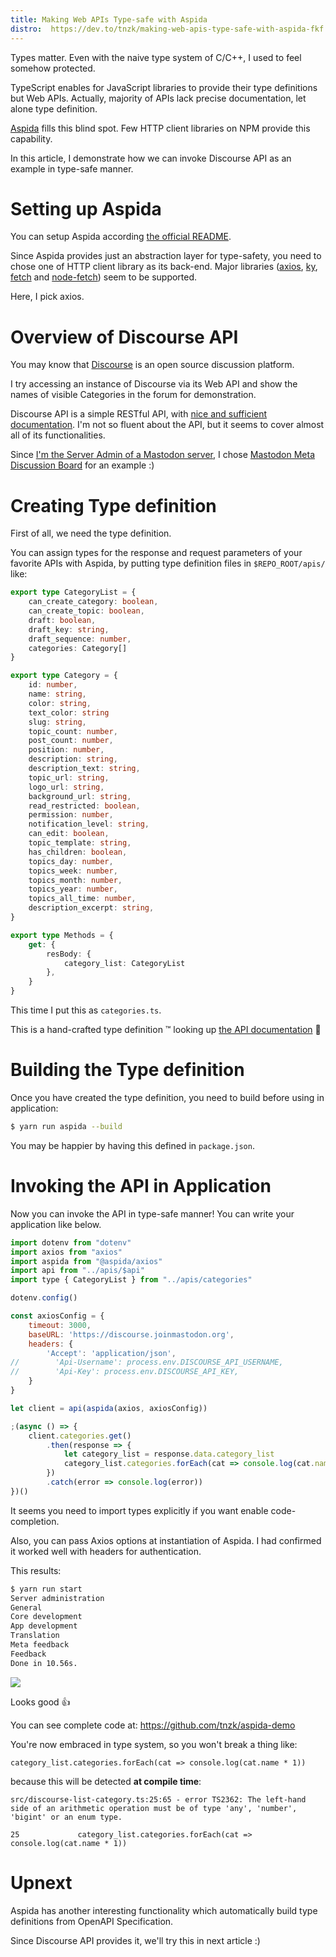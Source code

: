 ```yaml
---
title: Making Web APIs Type-safe with Aspida 
distro:  https://dev.to/tnzk/making-web-apis-type-safe-with-aspida-fkf
---
```


Types matter. Even with the naive type system of C/C++, I used to feel somehow protected.

TypeScript enables for JavaScript libraries to provide their type definitions but Web APIs. Actually, majority of APIs lack precise documentation, let alone type definition.

[Aspida](https://github.com/aspidajs/aspida) fills this blind spot. Few HTTP client libraries on NPM provide this capability.

In this article, I demonstrate how we can invoke Discourse API as an example in type-safe manner.

# Setting up Aspida

You can setup Aspida according [the official README](https://github.com/aspidajs/aspida).

Since Aspida provides just an abstraction layer for type-safety, you need to chose one of HTTP client library as its back-end. Major libraries ([axios](https://github.com/aspidajs/aspida/tree/master/packages/aspida-axios), [ky](https://github.com/aspidajs/aspida/tree/master/packages/aspida-ky), [fetch](https://github.com/aspidajs/aspida/tree/master/packages/aspida-fetch) and [node-fetch](https://github.com/aspidajs/aspida/tree/master/packages/aspida-node-fetch)) seem to be supported.

Here, I pick axios.

# Overview of Discourse API

You may know that [Discourse](https://www.discourse.org/) is an open source discussion platform. 

I try accessing an instance of Discourse via its Web API and show the names of visible Categories in the forum for demonstration.

Discourse API is a simple RESTful API, with [nice and sufficient documentation](https://docs.discourse.org/). I'm not so fluent about the API, but it seems to cover almost all of its functionalities.

Since [I'm the Server Admin of a Mastodon server](https://ichiji.social/@tnzk), I chose [Mastodon Meta Discussion Board](https://discourse.joinmastodon.org/) for an example :)

# Creating Type definition

First of all, we need the type definition.

You can assign types for the response and request parameters of your favorite APIs with Aspida, by putting type definition files in `$REPO_ROOT/apis/` like:

```typescript
export type CategoryList = {
    can_create_category: boolean,
    can_create_topic: boolean,
    draft: boolean,
    draft_key: string,
    draft_sequence: number,
    categories: Category[]
}

export type Category = {
    id: number,
    name: string,
    color: string,
    text_color: string
    slug: string,
    topic_count: number,
    post_count: number,
    position: number,
    description: string,
    description_text: string,
    topic_url: string,
    logo_url: string,
    background_url: string,
    read_restricted: boolean,
    permission: number,
    notification_level: string,
    can_edit: boolean,
    topic_template: string,
    has_children: boolean,
    topics_day: number,
    topics_week: number,
    topics_month: number,
    topics_year: number,
    topics_all_time: number,
    description_excerpt: string,
}

export type Methods = {
    get: {
        resBody: {
            category_list: CategoryList
        },
    }
}
```

This time I put this as `categories.ts`.

This is a hand-crafted type definition :tm: looking up [the API documentation](https://docs.discourse.org/#tag/Categories) :muscle:

# Building the Type definition

Once you have created the type definition, you need to build before using in application:

```bash
$ yarn run aspida --build
```

You may be happier by having this defined in `package.json`.

# Invoking the API in Application

Now you can invoke the API in type-safe manner! You can write your application like below. 

```javascript
import dotenv from "dotenv"
import axios from "axios"
import aspida from "@aspida/axios"
import api from "../apis/$api"
import type { CategoryList } from "../apis/categories"

dotenv.config()

const axiosConfig = {
    timeout: 3000,
    baseURL: 'https://discourse.joinmastodon.org',
    headers: {
        'Accept': 'application/json',
//        'Api-Username': process.env.DISCOURSE_API_USERNAME,
//        'Api-Key': process.env.DISCOURSE_API_KEY,
    }
}

let client = api(aspida(axios, axiosConfig))

;(async () => {
    client.categories.get()
        .then(response => {
            let category_list = response.data.category_list
            category_list.categories.forEach(cat => console.log(cat.name))
        })
        .catch(error => console.log(error))
})()
```

It seems you need to import types explicitly if you want enable code-completion.

Also, you can pass Axios options at instantiation of Aspida. I had confirmed it worked well with headers for authentication.

This results:

```bash
$ yarn run start
Server administration
General
Core development
App development
Translation
Meta feedback
Feedback
Done in 10.56s.
```

![](https://dev-to-uploads.s3.amazonaws.com/i/jhg8u8v7ym1n90on6go2.png)

Looks good :+1:

You can see complete code at: https://github.com/tnzk/aspida-demo

You're now embraced in type system, so you won't break a thing like:

```
category_list.categories.forEach(cat => console.log(cat.name * 1))
```

because this will be detected **at compile time**:

```
src/discourse-list-category.ts:25:65 - error TS2362: The left-hand side of an arithmetic operation must be of type 'any', 'number', 'bigint' or an enum type.

25             category_list.categories.forEach(cat => console.log(cat.name * 1))
```


# Upnext

Aspida has another interesting functionality which automatically build type definitions from OpenAPI Specification.

Since Discourse API provides it, we'll try this in next article :)
